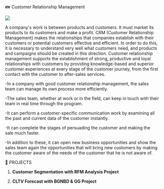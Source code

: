 :family: Customer Relationship Management

![](https://image.shutterstock.com/image-illustration/illustration-wordcloud-word-tags-crm-600w-145939229.jpg)


A company's work is between products and customers. It must market its products to its customers and make a profit. CRM (Customer Relationship Management) makes 
the relationships that companies establish with their customers or potential customers effective and efficient. In order to do this, it is necessary to understand very well what customers need, and products and campaigns should be created in this direction. Customer relationship management supports the establishment of strong, productive and loyal relationships with customers by providing knowledge-based and superior customer experiences at every stage of the customer journey, from the first contact with the customer to after-sales services.

-In a company with good customer relationship management, the sales team can manage its own process more efficiently.

-The sales team, whether at work or in the field, can keep in touch with their team in real time through the program.

-It can perform a customer-specific communication work by examining all the past and current data of the customer instantly.

-It can complete the stages of persuading the customer and making the sale much faster.

-In addition to these, it can open new business opportunities and show the sales team again the opportunities that will bring new customers by making the customer aware of the needs of the customer that he is not aware of.



:round_pushpin: PROJECTS
 
1. **Customer Segmentation with RFM Analysis Project**
 
2. **CLTV Forecast with BGNBD & GG Project**



